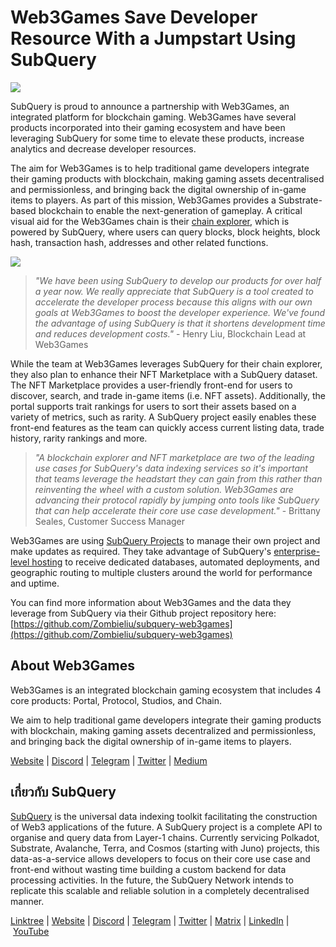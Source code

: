 # Web3Games Save Developer Resource With a Jumpstart Using SubQuery

![](https://miro.medium.com/max/1400/0*nGeOVVGia99lM3-5)

SubQuery is proud to announce a partnership with Web3Games, an integrated platform for blockchain gaming. Web3Games have several products incorporated into their gaming ecosystem and have been leveraging SubQuery for some time to elevate these products, increase analytics and decrease developer resources.

The aim for Web3Games is to help traditional game developers integrate their gaming products with blockchain, making gaming assets decentralised and permissionless, and bringing back the digital ownership of in-game items to players. As part of this mission, Web3Games provides a Substrate-based blockchain to enable the next-generation of gameplay. A critical visual aid for the Web3Games chain is their [chain explorer](https://explorer-devnet.web3games.org/home), which is powered by SubQuery, where users can query blocks, block heights, block hash, transaction hash, addresses and other related functions.

![](https://miro.medium.com/max/1400/0*ehi9cFD7ubDUuZAi)

> _"We have been using SubQuery to develop our products for over half a year now. We really appreciate that SubQuery is a tool created to accelerate the developer process because this aligns with our own goals at Web3Games to boost the developer experience. We've found the advantage of using SubQuery is that it shortens development time and reduces development costs."_ - Henry Liu, Blockchain Lead at Web3Games

While the team at Web3Games leverages SubQuery for their chain explorer, they also plan to enhance their NFT Marketplace with a SubQuery dataset. The NFT Marketplace provides a user-friendly front-end for users to discover, search, and trade in-game items (i.e. NFT assets). Additionally, the portal supports trait rankings for users to sort their assets based on a variety of metrics, such as rarity. A SubQuery project easily enables these front-end features as the team can quickly access current listing data, trade history, rarity rankings and more.

> _"A blockchain explorer and NFT marketplace are two of the leading use cases for SubQuery's data indexing services so it's important that teams leverage the headstart they can gain from this rather than reinventing the wheel with a custom solution. Web3Games are advancing their protocol rapidly by jumping onto tools like SubQuery that can help accelerate their core use case development."_ - Brittany Seales, Customer Success Manager

Web3Games are using [SubQuery Projects](https://project.subquery.network/) to manage their own project and make updates as required. They take advantage of SubQuery's [enterprise-level hosting](../blogs/20211228-enterprise-hosted.md) to receive dedicated databases, automated deployments, and geographic routing to multiple clusters around the world for performance and uptime.

You can find more information about Web3Games and the data they leverage from SubQuery via their Github project repository here: [https://github.com/Zombieliu/subquery-web3games](https://github.com/Zombieliu/subquery-web3games)

## About Web3Games

Web3Games is an integrated blockchain gaming ecosystem that includes 4 core products: Portal, Protocol, Studios, and Chain.

We aim to help traditional game developers integrate their gaming products with blockchain, making gaming assets decentralized and permissionless, and bringing back the digital ownership of in-game items to players.

​​[Website](https://web3games.com/) | [Discord](https://discord.gg/web3games) | [Telegram](https://t.me/web3gamesofficial) | [Twitter](https://twitter.com/web3games) | [Medium](https://blog.web3games.com/)

## เกี่ยวกับ SubQuery

[SubQuery](https://subquery.network/) is the universal data indexing toolkit facilitating the construction of Web3 applications of the future. A SubQuery project is a complete API to organise and query data from Layer-1 chains. Currently servicing Polkadot, Substrate, Avalanche, Terra, and Cosmos (starting with Juno) projects, this data-as-a-service allows developers to focus on their core use case and front-end without wasting time building a custom backend for data processing activities. In the future, the SubQuery Network intends to replicate this scalable and reliable solution in a completely decentralised manner.

​​[Linktree](https://linktr.ee/subquerynetwork) | [Website](https://subquery.network/) | [Discord](https://discord.com/invite/78zg8aBSMG) | [Telegram](https://t.me/subquerynetwork) | [Twitter](https://twitter.com/subquerynetwork) | [Matrix](https://matrix.to/#/#subquery:matrix.org) | [LinkedIn](https://www.linkedin.com/company/subquery) | [YouTube](https://www.youtube.com/channel/UCi1a6NUUjegcLHDFLr7CqLw)
